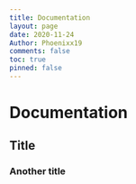 ```yaml
---
title: Documentation
layout: page
date: 2020-11-24
Author: Phoenixx19
comments: false
toc: true
pinned: false
---
```


# Documentation

## Title

### Another title